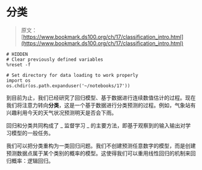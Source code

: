 # 分类

> 原文：[https://www.bookmark.ds100.org/ch/17/classification_intro.html](https://www.bookmark.ds100.org/ch/17/classification_intro.html)

```
# HIDDEN
# Clear previously defined variables
%reset -f

# Set directory for data loading to work properly
import os
os.chdir(os.path.expanduser('~/notebooks/17'))

```

到目前为止，我们已经研究了回归模型、基于数据进行连续数值估计的过程。现在我们将注意力转向**分类**，这是一个基于数据进行分类预测的过程。例如，气象站有兴趣利用今天的天气状况预测明天是否会下雨。

回归和分类共同构成了 _ 监督学习 _ 的主要方法，即基于观察到的输入输出对学习模型的一般任务。

我们可以把分类重构为一类回归问题。我们不创建预测任意数字的模型，而是创建预测数据点属于某个类别的概率的模型。这使得我们可以重用线性回归的机制来回归概率：逻辑回归。